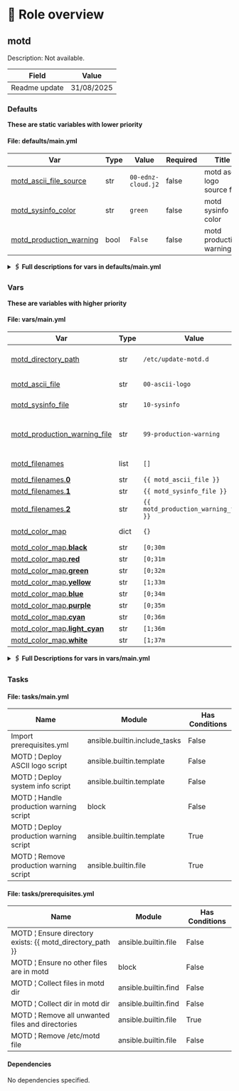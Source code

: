 <!-- DOCSIBLE START -->

# 📃 Role overview

## motd




Description: Not available.

| Field                | Value           |
|--------------------- |-----------------|
| Readme update        | 31/08/2025 |








### Defaults

**These are static variables with lower priority**

#### File: defaults/main.yml

| Var          | Type         | Value       |Required    | Title       |
|--------------|--------------|-------------|------------|-------------|
| [motd_ascii_file_source](defaults/main.yml#L9)   | str | `00-ednz-cloud.j2` |    false  |  motd ascii logo source file |
| [motd_sysinfo_color](defaults/main.yml#L17)   | str | `green` |    false  |  motd sysinfo color |
| [motd_production_warning](defaults/main.yml#L24)   | bool | `False` |    false  |  motd production warning |
<details>
<summary><b>🖇️ Full descriptions for vars in defaults/main.yml</b></summary>
<br>
<table>
<th>Var</th><th>Description</th>
<tr><td><b>motd_ascii_file_source</b></td><td>Template file to use as the source for the ASCII logo displayed in the MOTD.<br>
This can should be a Jinja2 template.<br></td></tr>
<tr><td><b>motd_sysinfo_color</b></td><td>Color to use for the system information in the MOTD.<br>
Valid colors are: black, red, green, yellow, blue, purple, cyan,<br>
light_cyan, white<br></td></tr>
<tr><td><b>motd_production_warning</b></td><td>Whether to display a production warning in the MOTD.<br>
This is useful for production systems to remind users to be careful.<br></td></tr>
</table>
<br>
</details>


### Vars

**These are variables with higher priority**
#### File: vars/main.yml

| Var          | Type         | Value       |Required    | Title       |
|--------------|--------------|-------------|------------|-------------|
| [motd_directory_path](vars/main.yml#L9)   | str | `/etc/update-motd.d` |    false  |  motd directory path |
| [motd_ascii_file](vars/main.yml#L16)   | str | `00-ascii-logo` |    false  |  motd ascii file |
| [motd_sysinfo_file](vars/main.yml#L23)   | str | `10-sysinfo` |    false  |  motd sysinfo file |
| [motd_production_warning_file](vars/main.yml#L30)   | str | `99-production-warning` |    false  |  motd production warning file |
| [motd_filenames](vars/main.yml#L37)   | list | `[]` |    false  |  motd filenames |
| [motd_filenames.**0**](vars/main.yml#L38)   | str | `{{ motd_ascii_file }}` |    None  |  None |
| [motd_filenames.**1**](vars/main.yml#L39)   | str | `{{ motd_sysinfo_file }}` |    None  |  None |
| [motd_filenames.**2**](vars/main.yml#L40)   | str | `{{ motd_production_warning_file }}` |    None  |  None |
| [motd_color_map](vars/main.yml#L47)   | dict | `{}` |    false  |  motd color map |
| [motd_color_map.**black**](vars/main.yml#L48)   | str | `[0;30m` |    None  |  None |
| [motd_color_map.**red**](vars/main.yml#L49)   | str | `[0;31m` |    None  |  None |
| [motd_color_map.**green**](vars/main.yml#L50)   | str | `[0;32m` |    None  |  None |
| [motd_color_map.**yellow**](vars/main.yml#L51)   | str | `[1;33m` |    None  |  None |
| [motd_color_map.**blue**](vars/main.yml#L52)   | str | `[0;34m` |    None  |  None |
| [motd_color_map.**purple**](vars/main.yml#L53)   | str | `[0;35m` |    None  |  None |
| [motd_color_map.**cyan**](vars/main.yml#L54)   | str | `[0;36m` |    None  |  None |
| [motd_color_map.**light_cyan**](vars/main.yml#L55)   | str | `[1;36m` |    None  |  None |
| [motd_color_map.**white**](vars/main.yml#L56)   | str | `[1;37m` |    None  |  None |
<details>
<summary><b>🖇️ Full Descriptions for vars in vars/main.yml</b></summary>
<br>
<table>
<th>Var</th><th>Description</th>
<tr><td><b>motd_directory_path</b></td><td>Path to the directory where the MOTD scripts are stored.<br>
Default is /etc/update-motd.d<br></td></tr>
<tr><td><b>motd_ascii_file</b></td><td>Filename for the ASCII logo script in the MOTD on the target system.<br>
Default is 00-ascii-logo<br></td></tr>
<tr><td><b>motd_sysinfo_file</b></td><td>Filename for the system information script in the MOTD on the target system.<br>
Default is 10-sysinfo<br></td></tr>
<tr><td><b>motd_production_warning_file</b></td><td>Filename for the production warning script in the MOTD on the target system.<br>
Default is 99-production-warning<br></td></tr>
<tr><td><b>motd_filenames</b></td><td>List of filenames to manage in the MOTD directory.<br>
This is derived from the individual filename variables.<br></td></tr>
<tr><td><b>motd_color_map</b></td><td>Mapping of color names to ANSI color codes for use in the MOTD.<br>
This is used to set the color of the system information in the MOTD.<br></td></tr>
</table>
<br>
</details>


### Tasks


#### File: tasks/main.yml

| Name | Module | Has Conditions |
| ---- | ------ | -------------- |
| Import prerequisites.yml | ansible.builtin.include_tasks | False |
| MOTD ¦ Deploy ASCII logo script | ansible.builtin.template | False |
| MOTD ¦ Deploy system info script | ansible.builtin.template | False |
| MOTD ¦ Handle  production warning script | block | False |
| MOTD ¦ Deploy production warning script | ansible.builtin.template | True |
| MOTD ¦ Remove production warning script | ansible.builtin.file | True |

#### File: tasks/prerequisites.yml

| Name | Module | Has Conditions |
| ---- | ------ | -------------- |
| MOTD ¦ Ensure directory exists: {{ motd_directory_path }} | ansible.builtin.file | False |
| MOTD ¦ Ensure no other files are in motd | block | False |
| MOTD ¦ Collect files in motd dir | ansible.builtin.find | False |
| MOTD ¦ Collect dir in motd dir | ansible.builtin.find | False |
| MOTD ¦ Remove all unwanted files and directories | ansible.builtin.file | True |
| MOTD ¦ Remove /etc/motd file | ansible.builtin.file | False |









#### Dependencies

No dependencies specified.
<!-- DOCSIBLE END -->

